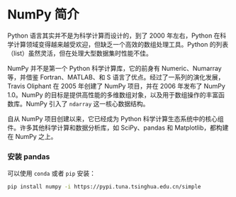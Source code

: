 # NumPy 简介

Python 语言其实并不是为科学计算而设计的，到了 2000 年左右，Python 在科学计算领域变得越来越受欢迎，但缺乏一个高效的数组处理工具。Python 的列表（list）虽然灵活，但在处理大型数据集时性能不佳。

NumPy 并不是第一个 Python 科学计算库，它的前身有 Numeric、Numarray 等，并借鉴 Fortran、MATLAB、和 S 语言了优点。经过了一系列的演化发展，Travis Oliphant 在 2005 年创建了 NumPy 项目，并在 2006 年发布了 NumPy 1.0。NumPy 的目标是提供高性能的多维数组对象，以及用于数组操作的丰富函数库。NumPy 引入了 `ndarray` 这一核心数据结构。

自从 NumPy 项目创建以来，它已经成为 Python 科学计算生态系统中的核心组件。许多其他科学计算和数据分析库，如 SciPy、pandas 和 Matplotlib，都构建在 NumPy 之上。

### 安装 pandas

可以使用 `conda` 或者 `pip` 安装：

```bash
pip install numpy -i https://pypi.tuna.tsinghua.edu.cn/simple
```

